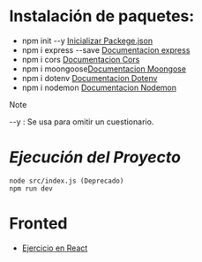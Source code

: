 # **Instalación de paquetes:**
- npm init --y [Inicializar Packege.json](docs/CONTRIBUTING.md)
- npm i express --save [Documentacion express](https://expressjs.com/en/starter/installing.html)
- npm i cors [Documentacion Cors](https://www.npmjs.com/package/cors)
- npm i moongoose[Documentacion Moongose](https://www.npmjs.com/package/mongoose)
- npm i dotenv [Documentacion Dotenv](https://www.npmjs.com/package/dotenv)
- npm i nodemon [Documentacion Nodemon](https://www.npmjs.com/package/nodemon)


> [!NOTE]
> --y : Se usa para omitir un cuestionario.
# *Ejecución del Proyecto*
    node src/index.js (Deprecado)
    npm run dev
# Fronted
- [Ejercicio en React](https://github.com/1LLAURE2/MERN-Valtx-Frontend)